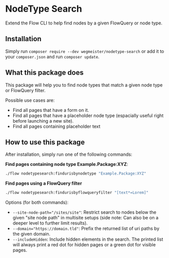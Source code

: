 # NodeType Search

Extend the Flow CLI to help find nodes by a given FlowQuery or node type.


## Installation

Simply run `composer require --dev wegmeister/nodetype-search` or add it to your `composer.json` and run `composer update`.


## What this package does

This package will help you to find node types that match a given node type or FlowQuery filter. 

Possible use cases are:
- Find all pages that have a form on it.
- Find all pages that have a placeholder node type (espacially useful right before launching a new site).
- Find all pages containing placeholder text


## How to use this package

After installation, simply run one of the following commands:

**Find pages containing node type Example.Package:XYZ**:
```sh
./flow nodetypesearch:findurisbynodetype "Example.Package:XYZ"
```

**Find pages using a FlowQuery filter**
```sh
./flow nodetypesearch:findurisbyflowqueryfilter "[text*=Lorem]"
```

Options (for both commands):
- `--site-node-path="/sites/site"`: Restrict search to nodes below the given "site node path" in multisite setups (side note: Can also be on a deeper level to further limit results).
- `--domain="https://domain.tld"`: Prefix the returned list of uri paths by the given domain.
- `--includeHidden`: Include hidden elements in the search. The printed list will always print a red dot for hidden pages or a green dot for visible pages.
